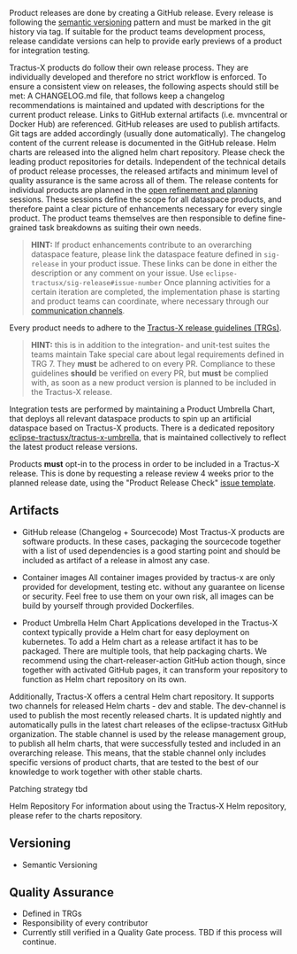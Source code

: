Product releases are done by creating a GitHub release. Every release is following the [semantic versioning](https://semver.org/) pattern and must be marked in the git history via tag.
If suitable for the product teams development process, release candidate versions can help to provide early previews of a product for integration testing.

Tractus-X products do follow their own release process. They are individually developed and therefore no strict workflow is enforced. To ensure a consistent view on releases, the following aspects should still be met:
A CHANGELOG.md file, that follows keep a changelog recommendations is maintained and updated with descriptions for the current product release. Links to GitHub external artifacts (i.e. mvncentral or Docker Hub) are referenced. GitHub releases are used to publish artifacts. Git tags are added accordingly (usually done automatically). The changelog content of the current release is documented in the GitHub release. Helm charts are released into the aligned helm chart repository.
Please check the leading product repositories for details.
Independent of the technical details of product release processes, the released artifacts and minimum level of quality assurance is the same across all of them.
The release contents for individual products are planned in the [open refinement and planning](./open-refinement-and-planning.md) sessions. These sessions define the scope for all dataspace products, and therefore paint a clear picture of enhancements necessary for every single product. The product teams themselves are then responsible to define fine-grained task breakdowns as suiting their own needs.
> **HINT:**
> If product enhancements contribute to an overarching dataspace feature, please link the dataspace feature defined in `sig-release` in your product issue.
> These links can be done in either the description or any comment on your issue. Use `eclipse-tractusx/sig-release#issue-number`
Once planning activities for a certain iteration are completed, the implementation phase is starting and product teams can coordinate, where necessary through our [communication channels](https://eclipse-tractusx.github.io/docs/oss/getting-started#communication-channels).

Every product needs to adhere to the [Tractus-X release guidelines (TRGs)](https://eclipse-tractusx.github.io/docs/release).
> **HINT:**
> this is in addition to the integration- and unit-test suites the teams maintain
> Take special care about legal requirements defined in TRG 7. They **must** be adhered to on every PR.
Compliance to these guidelines **should** be verified on every PR, but **must** be complied with, as soon as a new product version is planned to be included in the Tractus-X release.

Integration tests are performed by maintaining a Product Umbrella Chart, that deploys all relevant dataspace products to spin up an artificial dataspace based on Tractus-X products.
There is a dedicated repository [eclipse-tractusx/tractus-x-umbrella](https://github.com/eclipse-tractusx/tractus-x-umbrella), that is maintained collectively to reflect the latest product release versions.

Products **must** opt-in to the process in order to be included in a Tractus-X release.
This is done by requesting a release review 4 weeks prior to the planned release date, using the "Product Release Check" [issue template](https://github.com/eclipse-tractusx/sig-release/issues/new/choose).


## Artifacts

- GitHub release (Changelog + Sourcecode)
  Most Tractus-X products are software products. In these cases, packaging the sourcecode together with a list of used dependencies is a good starting point and should be included as artifact of a release in almost any case.

- Container images
  All container images provided by tractus-x are only provided for development, testing etc. without any guarantee on license or security. Feel free to use them on your own risk, all images can be build by yourself through provided Dockerfiles.

- Product Umbrella Helm Chart
  Applications developed in the Tractus-X context typically provide a Helm chart for easy deployment on kubernetes.
  To add a Helm chart as a release artifact it has to be packaged. There are multiple tools, that help packaging charts. We recommend using the chart-releaser-action GitHub action though, since together with activated GitHub pages, it can transform your repository to function as Helm chart repository on its own.

Additionally, Tractus-X offers a central Helm chart repository. It supports two channels for released Helm charts - dev and stable.
The dev-channel is used to publish the most recently released charts. It is updated nightly and automatically pulls in the latest chart releases of the eclipse-tractusx GitHub organization.
The stable channel is used by the release management group, to publish all helm charts, that were successfully tested and included in an overarching release. This means, that the stable channel only includes specific versions of product charts, that are tested to the best of our knowledge to work together with other stable charts.

Patching strategy
tbd

Helm Repository
For information about using the Tractus-X Helm repository, please refer to the charts repository.


## Versioning

- Semantic Versioning


## Quality Assurance

- Defined in TRGs
- Responsibility of every contributor
- Currently still verified in a Quality Gate process. TBD if this process will continue.
